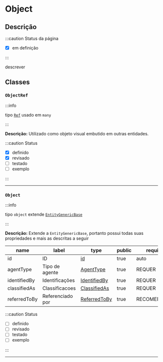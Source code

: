# Object

## Descrição

:::caution Status da página

- [x] em definição

:::

descrever

## Classes

### `ObjectRef`

:::info

tipo [`Ref`](../metadata#ref) usado em `many`

:::

**Descrição:** Utilizado como objeto visual embutido em outras entidades.

:::caution Status

- [x] definido
- [x] revisado
- [ ] testado
- [ ] exemplo

:::

---

### `Object`

:::info

tipo `object` extende [`EntityGenericBase`](generic#entitygenericbase)

:::

**Descrição:** Extende a `EntityGenericBase`, portanto possui todas suas propriedades e mais as descritas a seguir

| name         | label            | type                                     | public | required     |
| ------------ | ---------------- | ---------------------------------------- | ------ | ------------ |
| id           | ID               | [id](../metadata#id)                     | true   | auto         |
| agentType    | Tipo de agente   | [AgentType](../metadata#agenttype)       | true   | REQUER       |
| identifiedBy | Identificações   | [IdentifiedBy](../metadata#identifiedby) | true   | REQUER       |
| classifiedAs | Classificacoes   | [ClassifiedAs](../metadata#classifiedas) | true   | REQUER       |
| referredToBy | Referenciado por | [ReferredToBy](../metadata#referredtoby) | true   | RECOMENDÁVEL |

:::caution Status

- [ ] definido
- [ ] revisado
- [ ] testado
- [ ] exemplo

:::

---
